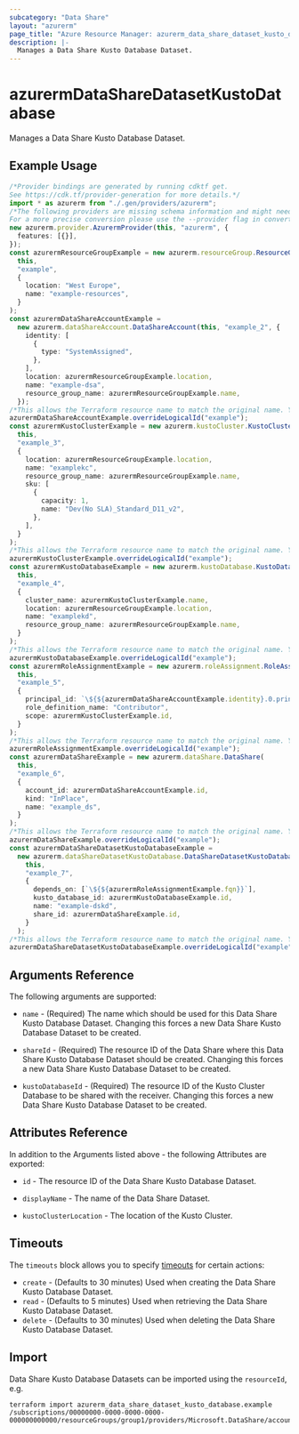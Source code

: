 ```yaml
---
subcategory: "Data Share"
layout: "azurerm"
page_title: "Azure Resource Manager: azurerm_data_share_dataset_kusto_database"
description: |-
  Manages a Data Share Kusto Database Dataset.
---
```


# azurermDataShareDatasetKustoDatabase

Manages a Data Share Kusto Database Dataset.

## Example Usage

```typescript
/*Provider bindings are generated by running cdktf get.
See https://cdk.tf/provider-generation for more details.*/
import * as azurerm from "./.gen/providers/azurerm";
/*The following providers are missing schema information and might need manual adjustments to synthesize correctly: azurerm.
For a more precise conversion please use the --provider flag in convert.*/
new azurerm.provider.AzurermProvider(this, "azurerm", {
  features: [{}],
});
const azurermResourceGroupExample = new azurerm.resourceGroup.ResourceGroup(
  this,
  "example",
  {
    location: "West Europe",
    name: "example-resources",
  }
);
const azurermDataShareAccountExample =
  new azurerm.dataShareAccount.DataShareAccount(this, "example_2", {
    identity: [
      {
        type: "SystemAssigned",
      },
    ],
    location: azurermResourceGroupExample.location,
    name: "example-dsa",
    resource_group_name: azurermResourceGroupExample.name,
  });
/*This allows the Terraform resource name to match the original name. You can remove the call if you don't need them to match.*/
azurermDataShareAccountExample.overrideLogicalId("example");
const azurermKustoClusterExample = new azurerm.kustoCluster.KustoCluster(
  this,
  "example_3",
  {
    location: azurermResourceGroupExample.location,
    name: "examplekc",
    resource_group_name: azurermResourceGroupExample.name,
    sku: [
      {
        capacity: 1,
        name: "Dev(No SLA)_Standard_D11_v2",
      },
    ],
  }
);
/*This allows the Terraform resource name to match the original name. You can remove the call if you don't need them to match.*/
azurermKustoClusterExample.overrideLogicalId("example");
const azurermKustoDatabaseExample = new azurerm.kustoDatabase.KustoDatabase(
  this,
  "example_4",
  {
    cluster_name: azurermKustoClusterExample.name,
    location: azurermResourceGroupExample.location,
    name: "examplekd",
    resource_group_name: azurermResourceGroupExample.name,
  }
);
/*This allows the Terraform resource name to match the original name. You can remove the call if you don't need them to match.*/
azurermKustoDatabaseExample.overrideLogicalId("example");
const azurermRoleAssignmentExample = new azurerm.roleAssignment.RoleAssignment(
  this,
  "example_5",
  {
    principal_id: `\${${azurermDataShareAccountExample.identity}.0.principal_id}`,
    role_definition_name: "Contributor",
    scope: azurermKustoClusterExample.id,
  }
);
/*This allows the Terraform resource name to match the original name. You can remove the call if you don't need them to match.*/
azurermRoleAssignmentExample.overrideLogicalId("example");
const azurermDataShareExample = new azurerm.dataShare.DataShare(
  this,
  "example_6",
  {
    account_id: azurermDataShareAccountExample.id,
    kind: "InPlace",
    name: "example_ds",
  }
);
/*This allows the Terraform resource name to match the original name. You can remove the call if you don't need them to match.*/
azurermDataShareExample.overrideLogicalId("example");
const azurermDataShareDatasetKustoDatabaseExample =
  new azurerm.dataShareDatasetKustoDatabase.DataShareDatasetKustoDatabase(
    this,
    "example_7",
    {
      depends_on: [`\${${azurermRoleAssignmentExample.fqn}}`],
      kusto_database_id: azurermKustoDatabaseExample.id,
      name: "example-dskd",
      share_id: azurermDataShareExample.id,
    }
  );
/*This allows the Terraform resource name to match the original name. You can remove the call if you don't need them to match.*/
azurermDataShareDatasetKustoDatabaseExample.overrideLogicalId("example");

```

## Arguments Reference

The following arguments are supported:

*   `name` - (Required) The name which should be used for this Data Share Kusto Database Dataset. Changing this forces a new Data Share Kusto Database Dataset to be created.

*   `shareId` - (Required) The resource ID of the Data Share where this Data Share Kusto Database Dataset should be created. Changing this forces a new Data Share Kusto Database Dataset to be created.

*   `kustoDatabaseId` - (Required) The resource ID of the Kusto Cluster Database to be shared with the receiver. Changing this forces a new Data Share Kusto Database Dataset to be created.

## Attributes Reference

In addition to the Arguments listed above - the following Attributes are exported:

*   `id` - The resource ID of the Data Share Kusto Database Dataset.

*   `displayName` - The name of the Data Share Dataset.

*   `kustoClusterLocation` - The location of the Kusto Cluster.

## Timeouts

The `timeouts` block allows you to specify [timeouts](https://www.terraform.io/language/resources/syntax#operation-timeouts) for certain actions:

* `create` - (Defaults to 30 minutes) Used when creating the Data Share Kusto Database Dataset.
* `read` - (Defaults to 5 minutes) Used when retrieving the Data Share Kusto Database Dataset.
* `delete` - (Defaults to 30 minutes) Used when deleting the Data Share Kusto Database Dataset.

## Import

Data Share Kusto Database Datasets can be imported using the `resourceId`, e.g.

```console
terraform import azurerm_data_share_dataset_kusto_database.example /subscriptions/00000000-0000-0000-0000-000000000000/resourceGroups/group1/providers/Microsoft.DataShare/accounts/account1/shares/share1/dataSets/dataSet1
```
